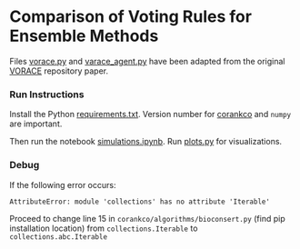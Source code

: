 # Comparison of Voting Rules for Ensemble Methods

Files [vorace.py](vorace.py) and [varace_agent.py](vorace_agent.py) have been adapted from the original [VORACE](https://github.com/aloreggia/vorace) repository paper.

### Run Instructions 

Install the Python [requirements.txt](requirements.txt). Version number for [corankco](https://github.com/pierreandrieu/corankco) and `numpy` are important.

Then run the notebook [simulations.ipynb](simulations.ipynb). Run [plots.py](plots.py) for visualizations.

### Debug

If the following error occurs:

```AttributeError: module 'collections' has no attribute 'Iterable'```

Proceed to change line 15 in `corankco/algorithms/bioconsert.py` (find pip installation location) from `collections.Iterable` to `collections.abc.Iterable`